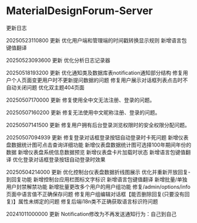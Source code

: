 # MaterialDesignForum-Server

更新日志

20250523110800 更新
优化用户端和管理端的时间戳转换显示规则
新增语言包键值翻译

20250523093600 更新
优化分析日志记录器

20250518193200 更新
优化通知类及数据库表notification通知部分结构
修复用户个人页面变更用户时不更新提问数据的问题
修复用户展示对话框列表点击时不自动关闭问题
优化双主题404页面

20250507170000 更新
修复使用全中文无法注册、登录的问题。

20250507160200 更新
修复无法使用中文昵称注册、登录的问题。

20250507141500 更新
修复用户拥有后台登录浏览权限时的安全权限分配问题。

20250507094939 更新
修复登录对话框登录按钮自动登录时卡死问题
新增仪表盘数据统计图可点击查询详细功能
新增仪表盘数据统计图可选择100年期间年份的数据
新增仪表盘系统信息数据预览
新增仪表盘卡片加载时状态
新增语言包键值翻译
优化登录对话框登录按钮自动登录时效果

20250504214000 更新
优化控制台仪表盘数据折线图展示
优化并重新开放回复-到回复功能
新增控制台应用栏图标文字标识
新增语言包键值翻译
新增批量/单独用户封禁解禁功能
新增批量更改多个用户的用户组功能
修复/admin/options/info页面中语言值不正确保存问题
修复用户组编辑对话框【能否删除回复(只要没有回复)】属性未绑定的问题
修复后端i18n类不正确获取语言标识符问题

20241011000000 更新
Notification修改为不再发送通知行为：自己到自己